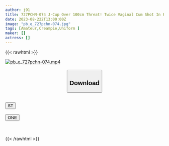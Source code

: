 ```yaml
---
author: j91
title: 727PCHN-074 J-Cup Over 100cm Threat! Twice Vaginal Cum Shot In Fair-Skinned Natural Huge Breasts J ○!
date: 2023-08-222T13:00:00Z
image: "pb_e_727pchn-074.jpg"
tags: [Amateur,Creampie,Uniform ]
maker: []
actress: []
---
```



{{< rawhtml >}}

<div class="video" data-videoid="xo3Gpgj20bfv7R">
    <a href="javascript:;">
        <img src="https://my.j91.asia/posts/pb_e_727pchn-074/pb_e_727pchn-074.jpg" width="WIDTH" height="HEIGHT" alt="pb_e_727pchn-074.mp4" loading="lazy">
    </a>
</div>

<script type="text/javascript" src="https://j91.asia/asset/on-demand-st.js"></script>

<br>
  <link rel="stylesheet" href="https://j91.asia/asset/bs5.css">
  
  <center>
  <button class="btn btn-primary" type="button" data-bs-toggle="collapse" data-bs-target=".multi-collapse" aria-expanded="false" aria-controls="multiCollapseExample1 multiCollapseExample2"><h2>Download</h2></button></center>
</p>
<div class="row">
  <div class="col">
    <div class="collapse multi-collapse" id="multiCollapseExample1">
      <div class="card card-body">
	      	      <br>
<div class="buttons">  
<a href="https://streamtape.to/v/xo3Gpgj20bfv7R"><button class="btn-hover color-3"><i class="fa fa-download"></i> ST</button></a></div>
    </div>
  </div>
</div>
  <div class="col">
    <div class="collapse multi-collapse" id="multiCollapseExample2">
      <div class="card card-body">
	      <br>
<div class="buttons">
    <a href="https://oneupload.to/hzrw0fop9peb"><button class="btn-hover color-9"><i class="fa fa-download"></i> ONE</button></a></div>
<br><br>
      </div>
    </div>
  </div>
</div>

{{< /rawhtml >}}
